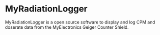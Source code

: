 # MyRadiationLogger

MyRadiationLogger is a open source software to display and log CPM and doserate data from the MyElectronics Geiger Counter Shield.
